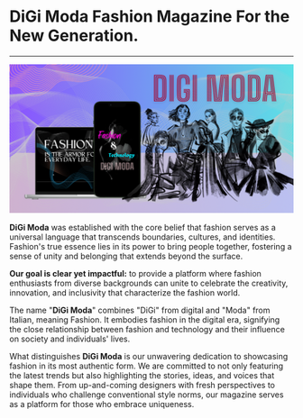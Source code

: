 # **DiGi Moda** Fashion Magazine For the New Generation.

---

![Opengraph Image](/public/opengraph.png)

**DiGi Moda** was established with the core belief that fashion serves as a universal language that transcends boundaries,
cultures, and identities. Fashion's true essence lies in its power to bring people together, fostering a sense of unity and belonging that extends beyond the surface.

**Our goal is clear yet impactful:** to provide a platform where fashion enthusiasts from diverse backgrounds can unite to
celebrate the creativity, innovation, and inclusivity that characterize the fashion world.

The name "**DiGi Moda**" combines "DiGi" from digital and "Moda" from Italian, meaning Fashion.
It embodies fashion in the digital era, signifying the close relationship between fashion and technology and their influence on society and individuals' lives.

What distinguishes **DiGi Moda** is our unwavering dedication to showcasing fashion in its most authentic form. We are committed
to not only featuring the latest trends but also highlighting the stories, ideas, and voices that shape them.
From up-and-coming designers with fresh perspectives to individuals who challenge conventional style norms,
our magazine serves as a platform for those who embrace uniqueness.

<script async src="https://pagead2.googlesyndication.com/pagead/js/adsbygoogle.js?client=ca-pub-6589975999855442"
     crossorigin="anonymous"></script>

<script async src="https://pagead2.googlesyndication.com/pagead/js/adsbygoogle.js?client=ca-pub-6589975999855442"
     crossorigin="anonymous"></script>
